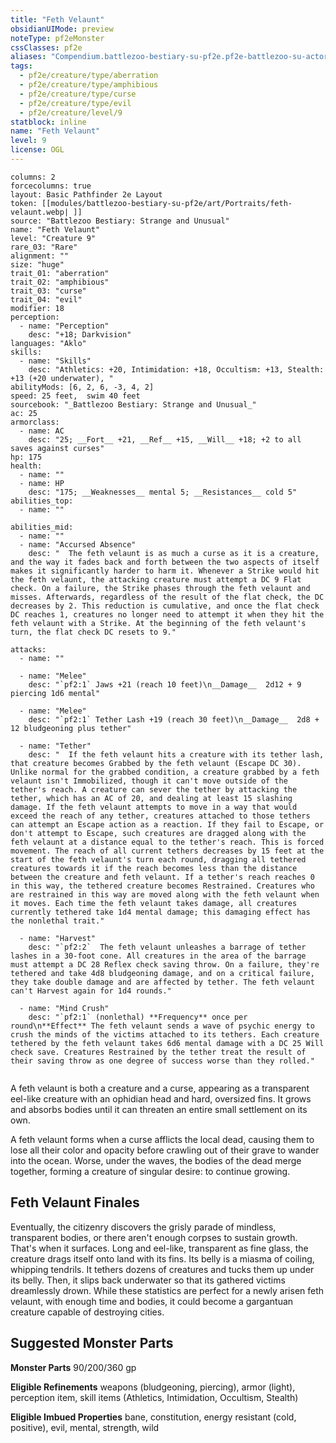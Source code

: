 ```yaml
---
title: "Feth Velaunt"
obsidianUIMode: preview
noteType: pf2eMonster
cssClasses: pf2e
aliases: "Compendium.battlezoo-bestiary-su-pf2e.pf2e-battlezoo-su-actors.Actor.hHMErLZN6SuzojPO" 
tags:
  - pf2e/creature/type/aberration
  - pf2e/creature/type/amphibious
  - pf2e/creature/type/curse
  - pf2e/creature/type/evil
  - pf2e/creature/level/9
statblock: inline
name: "Feth Velaunt"
level: 9
license: OGL
---
```


```statblock
columns: 2
forcecolumns: true
layout: Basic Pathfinder 2e Layout
token: [[modules/battlezoo-bestiary-su-pf2e/art/Portraits/feth-velaunt.webp| ]]
source: "Battlezoo Bestiary: Strange and Unusual"
name: "Feth Velaunt"
level: "Creature 9"
rare_03: "Rare"
alignment: ""
size: "huge"
trait_01: "aberration"
trait_02: "amphibious"
trait_03: "curse"
trait_04: "evil"
modifier: 18
perception:
  - name: "Perception"
    desc: "+18; Darkvision"
languages: "Aklo"
skills:
  - name: "Skills"
    desc: "Athletics: +20, Intimidation: +18, Occultism: +13, Stealth: +13 (+20 underwater), "
abilityMods: [6, 2, 6, -3, 4, 2]
speed: 25 feet,  swim 40 feet
sourcebook: "_Battlezoo Bestiary: Strange and Unusual_"
ac: 25
armorclass:
  - name: AC
    desc: "25; __Fort__ +21, __Ref__ +15, __Will__ +18; +2 to all saves against curses"
hp: 175
health:
  - name: ""
  - name: HP
    desc: "175; __Weaknesses__ mental 5; __Resistances__ cold 5"
abilities_top:
  - name: ""

abilities_mid:
  - name: ""
  - name: "Accursed Absence"
    desc: "  The feth velaunt is as much a curse as it is a creature, and the way it fades back and forth between the two aspects of itself makes it significantly harder to harm it. Whenever a Strike would hit the feth velaunt, the attacking creature must attempt a DC 9 Flat check. On a failure, the Strike phases through the feth velaunt and misses. Afterwards, regardless of the result of the flat check, the DC decreases by 2. This reduction is cumulative, and once the flat check DC reaches 1, creatures no longer need to attempt it when they hit the feth velaunt with a Strike. At the beginning of the feth velaunt's turn, the flat check DC resets to 9."

attacks:
  - name: ""

  - name: "Melee"
    desc: "`pf2:1` Jaws +21 (reach 10 feet)\n__Damage__  2d12 + 9 piercing 1d6 mental"

  - name: "Melee"
    desc: "`pf2:1` Tether Lash +19 (reach 30 feet)\n__Damage__  2d8 + 12 bludgeoning plus tether"

  - name: "Tether"
    desc: "  If the feth velaunt hits a creature with its tether lash, that creature becomes Grabbed by the feth velaunt (Escape DC 30). Unlike normal for the grabbed condition, a creature grabbed by a feth velaunt isn't Immobilized, though it can't move outside of the tether's reach. A creature can sever the tether by attacking the tether, which has an AC of 20, and dealing at least 15 slashing damage. If the feth velaunt attempts to move in a way that would exceed the reach of any tether, creatures attached to those tethers can attempt an Escape action as a reaction. If they fail to Escape, or don't attempt to Escape, such creatures are dragged along with the feth velaunt at a distance equal to the tether's reach. This is forced movement. The reach of all current tethers decreases by 15 feet at the start of the feth velaunt's turn each round, dragging all tethered creatures towards it if the reach becomes less than the distance between the creature and feth velaunt. If a tether's reach reaches 0 in this way, the tethered creature becomes Restrained. Creatures who are restrained in this way are moved along with the feth velaunt when it moves. Each time the feth velaunt takes damage, all creatures currently tethered take 1d4 mental damage; this damaging effect has the nonlethal trait."

  - name: "Harvest"
    desc: "`pf2:2`  The feth velaunt unleashes a barrage of tether lashes in a 30-foot cone. All creatures in the area of the barrage must attempt a DC 28 Reflex check saving throw. On a failure, they're tethered and take 4d8 bludgeoning damage, and on a critical failure, they take double damage and are affected by tether. The feth velaunt can't Harvest again for 1d4 rounds."

  - name: "Mind Crush"
    desc: "`pf2:1` (nonlethal) **Frequency** once per round\n**Effect** The feth velaunt sends a wave of psychic energy to crush the minds of the victims attached to its tethers. Each creature tethered by the feth velaunt takes 6d6 mental damage with a DC 25 Will check save. Creatures Restrained by the tether treat the result of their saving throw as one degree of success worse than they rolled."
 
```



A feth velaunt is both a creature and a curse, appearing as a transparent eel-like creature with an ophidian head and hard, oversized fins. It grows and absorbs bodies until it can threaten an entire small settlement on its own.

A feth velaunt forms when a curse afflicts the local dead, causing them to lose all their color and opacity before crawling out of their grave to wander into the ocean. Worse, under the waves, the bodies of the dead merge together, forming a creature of singular desire: to continue growing.

## Feth Velaunt Finales

Eventually, the citizenry discovers the grisly parade of mindless, transparent bodies, or there aren't enough corpses to sustain growth. That's when it surfaces. Long and eel-like, transparent as fine glass, the creature drags itself onto land with its fins. Its belly is a miasma of coiling, whipping tendrils. It tethers dozens of creatures and tucks them up under its belly. Then, it slips back underwater so that its gathered victims dreamlessly drown. While these statistics are perfect for a newly arisen feth velaunt, with enough time and bodies, it could become a gargantuan creature capable of destroying cities.

## Suggested Monster Parts

**Monster Parts** 90/200/360 gp

**Eligible Refinements** weapons (bludgeoning, piercing), armor (light), perception item, skill items (Athletics, Intimidation, Occultism, Stealth)

**Eligible Imbued Properties** bane, constitution, energy resistant (cold, positive), evil, mental, strength, wild
